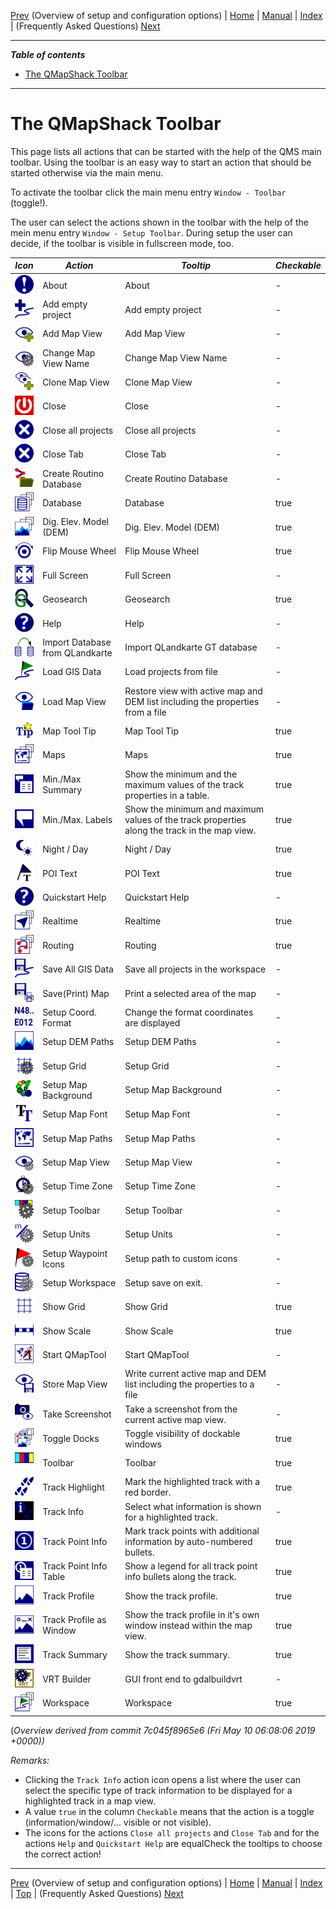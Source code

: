 [Prev](AdvSetup) (Overview of setup and configuration options) | [Home](Home) | [Manual](DocMain) | [Index](AxAdvIndex) | (Frequently Asked Questions) [Next](DocFaq)
- - -
 
***Table of contents***

* [The QMapShack Toolbar](#the-qmapshack-toolbar)

* * * * * * * * * *
 
# The QMapShack Toolbar

This page lists all actions that can be started with the help of the QMS main toolbar. Using the toolbar is an easy way to start an action that should be started otherwise via the main menu.


To activate the toolbar click the main menu entry `Window - Toolbar` (toggle!).

The user can select the actions shown in the toolbar with the help of the mein menu entry `Window - Setup Toolbar`. During setup the user can decide, if the toolbar is visible in fullscreen mode, too.





*Icon*|*Action*|*Tooltip*|*Checkable*|
----|----|----|----|
 ![About](images/DocIcons/Info.png) | About | About | - |  
 ![Add empty project](images/DocIcons/AddProject.png) | Add empty project | Add empty project | - |  
 ![Add Map View](images/DocIcons/AddMapWorkspace.png) | Add Map View | Add Map View | - |  
 ![Change Map View Name](images/DocIcons/EditView.png) | Change Map View Name | Change Map View Name | - |  
 ![Clone Map View](images/DocIcons/CloneMapWorkspace.png) | Clone Map View | Clone Map View | - |  
 ![Close](images/DocIcons/Off.png) | Close | Close | - |  
 ![Close all projects](images/DocIcons/Close.png) | Close all projects | Close all projects | - |  
 ![Close Tab](images/DocIcons/Close.png) | Close Tab | Close Tab | - |  
 ![Create Routino Database](images/DocIcons/RouteSetup.png) | Create Routino Database | Create Routino Database | - |  
 ![Database](images/DocIcons/ToggleDatabase.png) | Database | Database | true |  
 ![Dig. Elev. Model (DEM)](images/DocIcons/ToggleDem.png) | Dig. Elev. Model (DEM) | Dig. Elev. Model (DEM) | true |  
 ![Flip Mouse Wheel](images/DocIcons/MouseWheel.png) | Flip Mouse Wheel | Flip Mouse Wheel | true |  
 ![Full Screen](images/DocIcons/FullScreen.png) | Full Screen | Full Screen | - |  
 ![Geosearch](images/DocIcons/SearchGoogle.png) | Geosearch | Geosearch | true |  
 ![Help](images/DocIcons/Help.png) | Help | Help | - |  
 ![Import Database from QLandkarte](images/DocIcons/DatabaseConvert.png) | Import Database from QLandkarte | Import QLandkarte GT database | - |  
 ![Load GIS Data](images/DocIcons/LoadGIS.png) | Load GIS Data | Load projects from file | - |  
 ![Load Map View](images/DocIcons/LoadView.png) | Load Map View | Restore view with active map and DEM list including the properties from a file | - |  
 ![Map Tool Tip](images/DocIcons/ToolTip.png) | Map Tool Tip | Map Tool Tip | true |  
 ![Maps](images/DocIcons/ToggleMaps.png) | Maps | Maps | true |  
 ![Min./Max Summary](images/DocIcons/LabelInfo.png) | Min./Max Summary | Show the minimum and the maximum values of the track properties in a table. | true |  
 ![Min./Max. Labels](images/DocIcons/Label.png) | Min./Max. Labels | Show the minimum and maximum values of the track properties along the track in the map view. | true |  
 ![Night / Day](images/DocIcons/NightDay.png) | Night / Day | Night / Day | true |  
 ![POI Text](images/DocIcons/POIText.png) | POI Text | POI Text | true |  
 ![Quickstart Help](images/DocIcons/Help.png) | Quickstart Help | Quickstart Help | - |  
 ![Realtime](images/DocIcons/ToggleRealTime.png) | Realtime | Realtime | true |  
 ![Routing](images/DocIcons/ToggleRouter.png) | Routing | Routing | true |  
 ![Save All GIS Data](images/DocIcons/SaveAllGIS.png) | Save All GIS Data | Save all projects in the workspace | - |  
 ![Save(Print) Map](images/DocIcons/PrintSave.png) | Save(Print) Map | Print a selected area of the map | - |  
 ![Setup Coord. Format](images/DocIcons/SetupCoordFormat.png) | Setup Coord. Format | Change the format coordinates are displayed | - |  
 ![Setup DEM Paths](images/DocIcons/FolderDEM.png) | Setup DEM Paths | Setup DEM Paths | - |  
 ![Setup Grid](images/DocIcons/GridSetup.png) | Setup Grid | Setup Grid | - |  
 ![Setup Map Background](images/DocIcons/SelectColor.png) | Setup Map Background | Setup Map Background | - |  
 ![Setup Map Font](images/DocIcons/Font.png) | Setup Map Font | Setup Map Font | - |  
 ![Setup Map Paths](images/DocIcons/FolderMap.png) | Setup Map Paths | Setup Map Paths | - |  
 ![Setup Map View](images/DocIcons/SetupMapWorkspace.png) | Setup Map View | Setup Map View | - |  
 ![Setup Time Zone](images/DocIcons/TimeZoneSetup.png) | Setup Time Zone | Setup Time Zone | - |  
 ![Setup Toolbar](images/DocIcons/ToolBarSetup.png) | Setup Toolbar | Setup Toolbar | - |  
 ![Setup Units](images/DocIcons/UnitSetup.png) | Setup Units | Setup Units | - |  
 ![Setup Waypoint Icons](images/DocIcons/SetupWptSym.png) | Setup Waypoint Icons | Setup path to custom icons | - |  
 ![Setup Workspace](images/DocIcons/DatabaseSetup.png) | Setup Workspace | Setup save on exit. | - |  
 ![Show Grid](images/DocIcons/Grid.png) | Show Grid | Show Grid | true |  
 ![Show Scale](images/DocIcons/Scale.png) | Show Scale | Show Scale | true |  
 ![Start QMapTool](images/DocIcons/QMapTool.png) | Start QMapTool | Start QMapTool | - |  
 ![Store Map View](images/DocIcons/SaveView.png) | Store Map View | Write current active map and DEM list including the properties to a file | - |  
 ![Take Screenshot](images/DocIcons/Screenshot.png) | Take Screenshot | Take a screenshot from the current active map view. | - |  
 ![Toggle Docks](images/DocIcons/ToggleDocks.png) | Toggle Docks | Toggle visibility of dockable windows | true |  
 ![Toolbar](images/DocIcons/ToolBar.png) | Toolbar | Toolbar | true |  
 ![Track Highlight](images/DocIcons/Track.png) | Track Highlight | Mark the highlighted track with a red border. | true |  
 ![Track Info](images/DocIcons/TrackInfo.png) | Track Info | Select what information is shown for a highlighted track. | - |  
 ![Track Point Info](images/DocIcons/PointInfo.png) | Track Point Info | Mark track points with additional information by auto-numbered bullets. | true |  
 ![Track Point Info Table](images/DocIcons/PointInfoTable.png) | Track Point Info Table | Show a legend for all track point info bullets along the track. | true |  
 ![Track Profile](images/DocIcons/Profile.png) | Track Profile | Show the track profile. | true |  
 ![Track Profile as Window](images/DocIcons/ProfileToWindow.png) | Track Profile as Window | Show the track profile in it's own window instead within the map view. | true |  
 ![Track Summary](images/DocIcons/Summary.png) | Track Summary | Show the track summary. | true |  
 ![VRT Builder](images/DocIcons/VrtBuilder.png) | VRT Builder | GUI front end to gdalbuildvrt | - |  
 ![Workspace](images/DocIcons/ToggleGis.png) | Workspace | Workspace | true |  



(_Overview derived from commit 7c045f8965e6 (Fri May 10 06:08:06 2019 +0000))_ 

_Remarks:_

* Clicking the `Track Info` action icon opens a list where the user can select the specific type of track information to be displayed for a highlighted track in a map view.
* A value `true` in the column `Checkable` means that the action is a toggle (information/window/... visible or not visible).
* The icons for the actions `Close all projects` and `Close Tab` and for the actions `Help` and `Quickstart Help` are equalCheck the tooltips to choose the correct action!

- - -
[Prev](AdvSetup) (Overview of setup and configuration options) | [Home](Home) | [Manual](DocMain) | [Index](AxAdvIndex) | [Top](#) | (Frequently Asked Questions) [Next](DocFaq)
